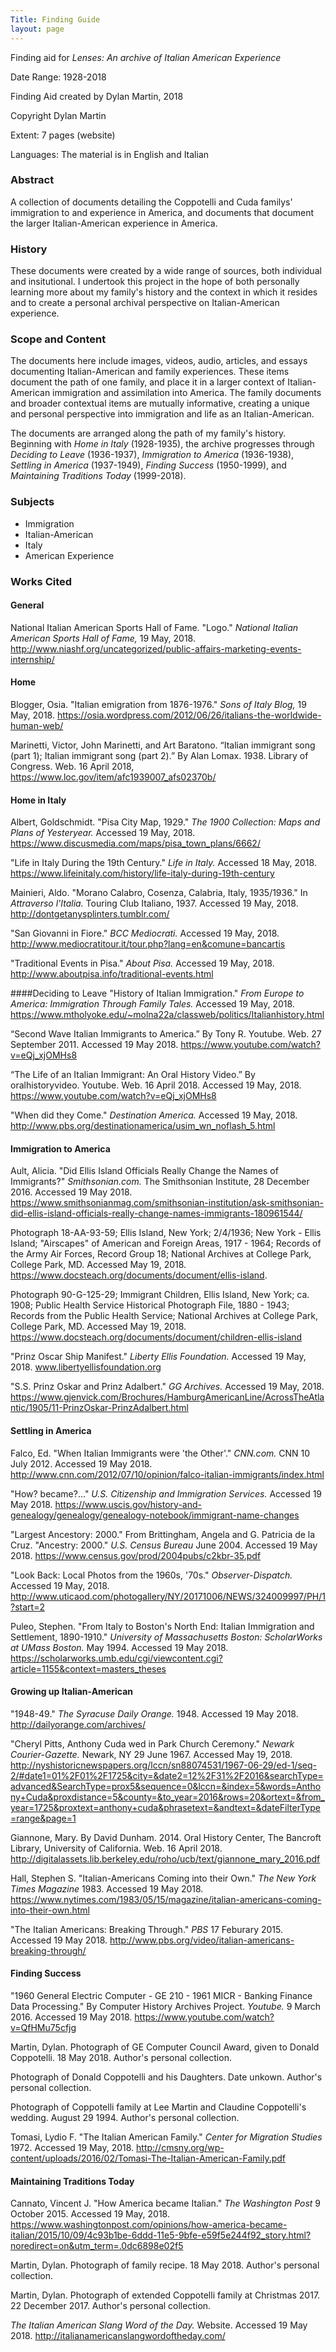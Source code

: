 ```yaml
---
Title: Finding Guide
layout: page
---
```


Finding aid for
*Lenses: An archive of Italian American Experience*

Date Range: 1928-2018

Finding Aid created by Dylan Martin, 2018

Copyright Dylan Martin

Extent: 7 pages (website)

Languages: The material is in English and Italian

### Abstract
A collection of documents detailing the Coppotelli and Cuda familys' immigration to and experience in America, and documents that document the larger Italian-American experience in America.

### History
These documents were created by a wide range of sources, both individual and insitutional.  I undertook this project in the hope of both personally learning more about my family's history and the context in which it resides and to create a personal archival perspective on Italian-American experience.

### Scope and Content
The documents here include images, videos, audio, articles, and essays documenting Italian-American and family experiences.  These items document the path of one family, and place it in a larger context of Italian-American immigration and assimilation into America.  The family documents and broader contextual items are mutually informative, creating a unique and personal perspective into immigration and life as an Italian-American.

The documents are arranged along the path of my family's history.  Beginning with *Home in Italy* (1928-1935), the archive progresses through *Deciding to Leave* (1936-1937), *Immigration to America* (1936-1938), *Settling in America* (1937-1949), *Finding Success* (1950-1999), and *Maintaining Traditions Today* (1999-2018).

### Subjects
* Immigration
* Italian-American
* Italy
* American Experience

### Works Cited

#### General
National Italian American Sports Hall of Fame. "Logo." *National Italian American Sports Hall of Fame,* 19 May, 2018. http://www.niashf.org/uncategorized/public-affairs-marketing-events-internship/

#### Home
Blogger, Osia. "Italian emigration from 1876-1976." *Sons of Italy Blog,* 19 May, 2018. https://osia.wordpress.com/2012/06/26/italians-the-worldwide-human-web/

Marinetti, Victor, John Marinetti, and Art Baratono. “Italian immigrant song (part 1); Italian immigrant song (part 2).”  By Alan Lomax. 1938. Library of Congress. Web. 16 April 2018, https://www.loc.gov/item/afc1939007_afs02370b/

#### Home in Italy
Albert, Goldschmidt. "Pisa City Map, 1929." *The 1900 Collection: Maps and Plans of Yesteryear.* Accessed 19 May, 2018. https://www.discusmedia.com/maps/pisa_town_plans/6662/

"Life in Italy During the 19th Century." *Life in Italy.*  Accessed 18 May, 2018.  https://www.lifeinitaly.com/history/life-italy-during-19th-century

Mainieri, Aldo. "Morano Calabro, Cosenza, Calabria, Italy, 1935/1936." In *Attraverso l'Italia.* Touring Club Italiano, 1937. Accessed 19 May, 2018. http://dontgetanysplinters.tumblr.com/

"San Giovanni in Fiore." *BCC Mediocrati.* Accessed 19 May, 2018. http://www.mediocratitour.it/tour.php?lang=en&comune=bancartis

"Traditional Events in Pisa." *About Pisa.* Accessed 19 May, 2018.  http://www.aboutpisa.info/traditional-events.html

####Deciding to Leave
"History of Italian Immigration." *From Europe to America: Immigration Through Family Tales.*  Accessed 19 May, 2018. https://www.mtholyoke.edu/~molna22a/classweb/politics/Italianhistory.html

“Second Wave Italian Immigrants to America.” By Tony R.  Youtube. Web. 27 September 2011.  Accessed 19 May 2018. https://www.youtube.com/watch?v=eQj_xjOMHs8

“The Life of an Italian Immigrant: An Oral History Video.” By oralhistoryvideo.  Youtube. Web. 16 April 2018. Accessed 19 May, 2018. https://www.youtube.com/watch?v=eQj_xjOMHs8

"When did they Come." *Destination America.* Accessed 19 May, 2018. http://www.pbs.org/destinationamerica/usim_wn_noflash_5.html

#### Immigration to America
Ault, Alicia. "Did Ellis Island Officials Really Change the Names of Immigrants?" *Smithsonian.com.* The Smithsonian Institute, 28 December 2016. Accessed 19 May 2018. https://www.smithsonianmag.com/smithsonian-institution/ask-smithsonian-did-ellis-island-officials-really-change-names-immigrants-180961544/

Photograph 18-AA-93-59; Ellis Island, New York; 2/4/1936; New York - Ellis Island; "Airscapes" of American and Foreign Areas, 1917 - 1964; Records of the Army Air Forces, Record Group 18; National Archives at College Park, College Park, MD.  Accessed May 19, 2018. https://www.docsteach.org/documents/document/ellis-island.

Photograph 90-G-125-29; Immigrant Children, Ellis Island, New York; ca. 1908; Public Health Service Historical Photograph File, 1880 - 1943; Records from the Public Health Service; National Archives at College Park, College Park, MD. Accessed May 19, 2018. https://www.docsteach.org/documents/document/children-ellis-island

"Prinz Oscar Ship Manifest." *Liberty Ellis Foundation.* Accessed 19 May, 2018. www.libertyellisfoundation.org

"S.S. Prinz Oskar and Prinz Adalbert." *GG Archives.* Accessed 19 May, 2018. https://www.gjenvick.com/Brochures/HamburgAmericanLine/AcrossTheAtlantic/1905/11-PrinzOskar-PrinzAdalbert.html

#### Settling in America
Falco, Ed. "When Italian Immigrants were 'the Other'." *CNN.com.* CNN 10 July 2012. Accessed 19 May 2018. http://www.cnn.com/2012/07/10/opinion/falco-italian-immigrants/index.html

"How? became?..." *U.S. Citizenship and Immigration Services.* Accessed 19 May 2018. https://www.uscis.gov/history-and-genealogy/genealogy/genealogy-notebook/immigrant-name-changes

"Largest Ancestory: 2000." From Brittingham, Angela and G. Patricia de la Cruz. "Ancestry: 2000." *U.S. Census Bureau* June 2004.  Accessed 19 May 2018. https://www.census.gov/prod/2004pubs/c2kbr-35.pdf

"Look Back: Local Photos from the 1960s, '70s." *Observer-Dispatch.*  Accessed 19 May, 2018. http://www.uticaod.com/photogallery/NY/20171006/NEWS/324009997/PH/1?start=2

Puleo, Stephen. "From Italy to Boston's North End: Italian Immigration and Settlement, 1890-1910." *University of Massachusetts Boston: ScholarWorks at UMass Boston.* May 1994.  Accessed 19 May 2018.  https://scholarworks.umb.edu/cgi/viewcontent.cgi?article=1155&context=masters_theses

#### Growing up Italian-American
"1948-49." *The Syracuse Daily Orange.* 1948.  Accessed 19 May 2018. http://dailyorange.com/archives/

"Cheryl Pitts, Anthony Cuda wed in Park Church Ceremony." *Newark Courier-Gazette.* Newark, NY 29 June 1967. Accessed May 19, 2018.  http://nyshistoricnewspapers.org/lccn/sn88074531/1967-06-29/ed-1/seq-2/#date1=01%2F01%2F1725&city=&date2=12%2F31%2F2016&searchType=advanced&SearchType=prox5&sequence=0&lccn=&index=5&words=Anthony+Cuda&proxdistance=5&county=&to_year=2016&rows=20&ortext=&from_year=1725&proxtext=anthony+cuda&phrasetext=&andtext=&dateFilterType=range&page=1

Giannone, Mary. By David Dunham. 2014. Oral History Center, The Bancroft Library, University of California. Web. 16 April 2018. http://digitalassets.lib.berkeley.edu/roho/ucb/text/giannone_mary_2016.pdf

Hall, Stephen S. "Italian-Americans Coming into their Own." *The New York Times Magazine* 1983.  Accessed 19 May 2018. https://www.nytimes.com/1983/05/15/magazine/italian-americans-coming-into-their-own.html

"The Italian Americans: Breaking Through." *PBS* 17 Feburary 2015.  Accessed 19 May 2018. http://www.pbs.org/video/italian-americans-breaking-through/

#### Finding Success
"1960 General Electric Computer - GE 210 - 1961 MICR - Banking Finance Data Processing." By Computer History Archives Project. *Youtube.* 9 March 2016. Accessed 19 May 2018. https://www.youtube.com/watch?v=QfHMu75cfjg

Martin, Dylan. Photograph of GE Computer Council Award, given to Donald Coppotelli. 18 May 2018. Author's personal collection.

Photograph of Donald Coppotelli and his Daughters.  Date unkown. Author's personal collection.

Photograph of Coppotelli family at Lee Martin and Claudine Coppotelli's wedding.  August 29 1994.  Author's personal collection.

Tomasi, Lydio F. "The Italian American Family." *Center for Migration Studies* 1972.  Accessed 19 May, 2018. http://cmsny.org/wp-content/uploads/2016/02/Tomasi-The-Italian-American-Family.pdf

#### Maintaining Traditions Today
Cannato, Vincent J. "How America became Italian." *The Washington Post* 9 October 2015. Accessed 19 May, 2018. https://www.washingtonpost.com/opinions/how-america-became-italian/2015/10/09/4c93b1be-6ddd-11e5-9bfe-e59f5e244f92_story.html?noredirect=on&utm_term=.0dc6898e02f5

Martin, Dylan. Photograph of family recipe.  18 May 2018.  Author's personal collection.

Martin, Dylan. Photograph of extended Coppotelli family at Christmas 2017.  22 December 2017.  Author's personal collection.

*The Italian American Slang Word of the Day.* Website.  Accessed 19 May 2018. http://italianamericanslangwordoftheday.com/
